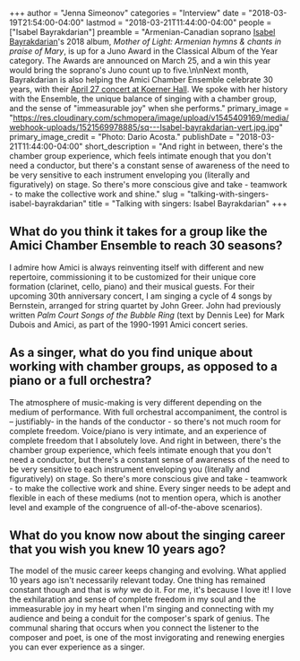 +++
author = "Jenna Simeonov"
categories = "Interview"
date = "2018-03-19T21:54:00-04:00"
lastmod = "2018-03-21T11:44:00-04:00"
people = ["Isabel Bayrakdarian"]
preamble = "Armenian-Canadian soprano [Isabel Bayrakdarian](/scene/people/isabel-bayrakdarian/)'s 2018 album, *Mother of Light: Armenian hymns & chants in praise of Mary*, is up for a Juno Award in the Classical Album of the Year category. The Awards are announced on March 25, and a win this year would bring the soprano's Juno count up to five.\n\nNext month, Bayrakdarian is also helping the Amici Chamber Ensemble celebrate 30 years, with their [April 27 concert at Koerner Hall](https://www.rcmusic.com/performance/event/amici-chamber-ensemble-bayrakdarian). We spoke with her history with the Ensemble, the unique balance of singing with a chamber group, and the sense of \"immeasurable joy\" when she performs."
primary_image = "https://res.cloudinary.com/schmopera/image/upload/v1545409169/media/webhook-uploads/1521569978885/sq---Isabel-bayrakdarian-vert.jpg.jpg"
primary_image_credit = "Photo: Dario Acosta."
publishDate = "2018-03-21T11:44:00-04:00"
short_description = "And right in between, there&#039;s the chamber group experience, which feels intimate enough that you don&#039;t need a conductor, but there&#039;s a constant sense of awareness of the need to be very sensitive to each instrument enveloping you (literally and figuratively) on stage.  So there&#039;s more conscious give and take  - teamwork - to make the collective work and shine."
slug = "talking-with-singers-isabel-bayrakdarian"
title = "Talking with singers: Isabel Bayrakdarian"
+++

## What do you think it takes for a group like the Amici Chamber Ensemble to reach 30 seasons?

I admire how Amici is always reinventing itself with different and new repertoire, commissioning it to be customized for their unique core formation (clarinet, cello, piano) and their musical guests. For their upcoming 30th anniversary concert, I am singing a cycle of 4 songs by Bernstein, arranged for string quartet by John Greer. John had previously written *Palm Court Songs of the Bubble Ring* (text by Dennis Lee) for Mark Dubois and Amici, as part of the 1990-1991 Amici concert series.
 
## As a singer, what do you find unique about working with chamber groups, as opposed to a piano or a full orchestra?

The atmosphere of music-making is very different depending on the medium of performance.  With full orchestral accompaniment, the control is – justifiably- in the hands of the conductor - so there's not much room for complete freedom.  Voice/piano is very intimate, and an experience of complete freedom that I absolutely love.  And right in between, there's the chamber group experience, which feels intimate enough that you don't need a conductor, but there's a constant sense of awareness of the need to be very sensitive to each instrument enveloping you (literally and figuratively) on stage.  So there's more conscious give and take  - teamwork - to make the collective work and shine.  Every singer needs to be adept and flexible in each of these mediums (not to mention opera, which is another level and example of the congruence of all-of-the-above scenarios).

## What do you know now about the singing career that you wish you knew 10 years ago?

The model of the music career keeps changing and evolving.  What applied 10 years ago isn't necessarily relevant today. One thing has remained constant though and that is *why* we do it.  For me, it's because I love it!  I love the exhilaration and sense of complete freedom in my soul and the immeasurable joy in my heart when I'm singing and connecting with my audience and being a conduit for the composer's spark of genius. The communal sharing that occurs when you connect the listener to the composer and poet, is one of the most invigorating and renewing energies you can ever experience as a singer.
